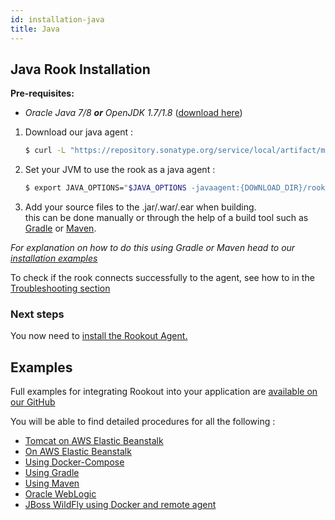 ```yaml
---
id: installation-java
title: Java
---
```


## Java Rook Installation

__Pre-requisites:__  
- *Oracle Java 7/8 __or__ OpenJDK 1.7/1.8* ([download here](http://www.oracle.com/technetwork/java/javase/downloads/jdk8-downloads-2133151.html))

1. Download our java agent :  
    ```bash
    $ curl -L "https://repository.sonatype.org/service/local/artifact/maven/redirect?r=central-proxy&g=com.rookout&a=rook&v=LATEST" -o rook.jar
    ```

2. Set your JVM to use the rook as a java agent :  
    ```bash
    $ export JAVA_OPTIONS="$JAVA_OPTIONS -javaagent:{DOWNLOAD_DIR}/rook.jar"
    ```
    
3. Add your source files to the .jar/.war/.ear when building.  
this can be done manually or through the help of a build tool such as [Gradle](https://gradle.org/) or [Maven](https://maven.apache.org/).
    
*For explanation on how to do this using Gradle or Maven head to our [installation examples](installation-java.md)*

To check if the rook connects successfully to the agent, see how to in the [Troubleshooting section](troubleshooting-rooks.md)

### Next steps
You now need to [install the Rookout Agent.](#rookout-agent-installation)

## Examples

Full examples for integrating Rookout into your application are [available on our GitHub](https://github.com/Rookout/deployment-examples)

You will be able to find detailed procedures for all the following :

- [Tomcat on AWS Elastic Beanstalk](https://github.com/Rookout/deployment-examples/tree/master/aws-beanstalk/java-tomcat-elasticbeanstalk)
- [On AWS Elastic Beanstalk](https://github.com/Rookout/deployment-examples/tree/master/aws-beanstalk/java-elasticbeanstalk)
- [Using Docker-Compose](https://github.com/Rookout/deployment-examples/tree/master/java-docker-compose)
- [Using Gradle](https://github.com/Rookout/deployment-examples/tree/master/java-gradle)
- [Using Maven](https://github.com/Rookout/deployment-examples/tree/master/java-maven)
- [Oracle WebLogic](https://github.com/Rookout/deployment-examples/tree/master/java-weblogic)
- [JBoss WildFly using Docker and remote agent](https://github.com/Rookout/deployment-examples/tree/master/java-wildfly-docker-agentless)
